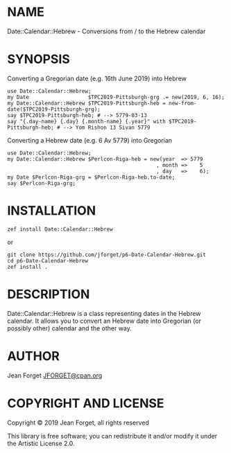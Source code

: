 NAME
====

Date::Calendar::Hebrew - Conversions from / to the Hebrew calendar

SYNOPSIS
========

Converting a Gregorian date (e.g. 16th June 2019) into Hebrew

```perl6
use Date::Calendar::Hebrew;
my Date                   $TPC2019-Pittsburgh-grg .= new(2019, 6, 16);
my Date::Calendar::Hebrew $TPC2019-Pittsburgh-heb = new-from-date($TPC2019-Pittsburgh-grg);
say $TPC2019-Pittsburgh-heb; # --> 5779-03-13
say "{.day-name} {.day} {.month-name} {.year}" with $TPC2019-Pittsburgh-heb; # --> Yom Rishon 13 Sivan 5779

```

Converting a Hebrew date (e.g. 6 Av 5779) into Gregorian

```perl6
use Date::Calendar::Hebrew;
my Date::Calendar::Hebrew $Perlcon-Riga-heb = new(year  => 5779
                                                , month =>    5
                                                , day   =>    6);
my Date $Perlcon-Riga-grg = $Perlcon-Riga-heb.to-date;
say $Perlcon-Riga-grg;

```

INSTALLATION
============

```shell
zef install Date::Calendar::Hebrew
```

or

```shell
git clone https://github.com/jforget/p6-Date-Calendar-Hebrew.git
cd p6-Date-Calendar-Hebrew
zef install .
```


DESCRIPTION
===========

Date::Calendar::Hebrew  is a  class representing  dates in  the Hebrew
calendar. It allows  you to convert an Hebrew date  into Gregorian (or
possibly other) calendar and the other way.

AUTHOR
======

Jean Forget <JFORGET@cpan.org>

COPYRIGHT AND LICENSE
=====================

Copyright © 2019 Jean Forget, all rights reserved

This library is free software; you can redistribute it and/or modify it under the Artistic License 2.0.


